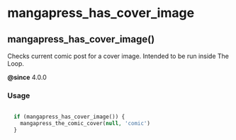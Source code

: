 # mangapress_has_cover_image

## mangapress_has_cover_image(\)

Checks current comic post for a cover image. Intended to be run inside The Loop.

**@since** 4.0.0

### Usage

```php
  
  if (mangapress_has_cover_image()) {
    mangapress_the_comic_cover(null, 'comic')
  }
  
```
